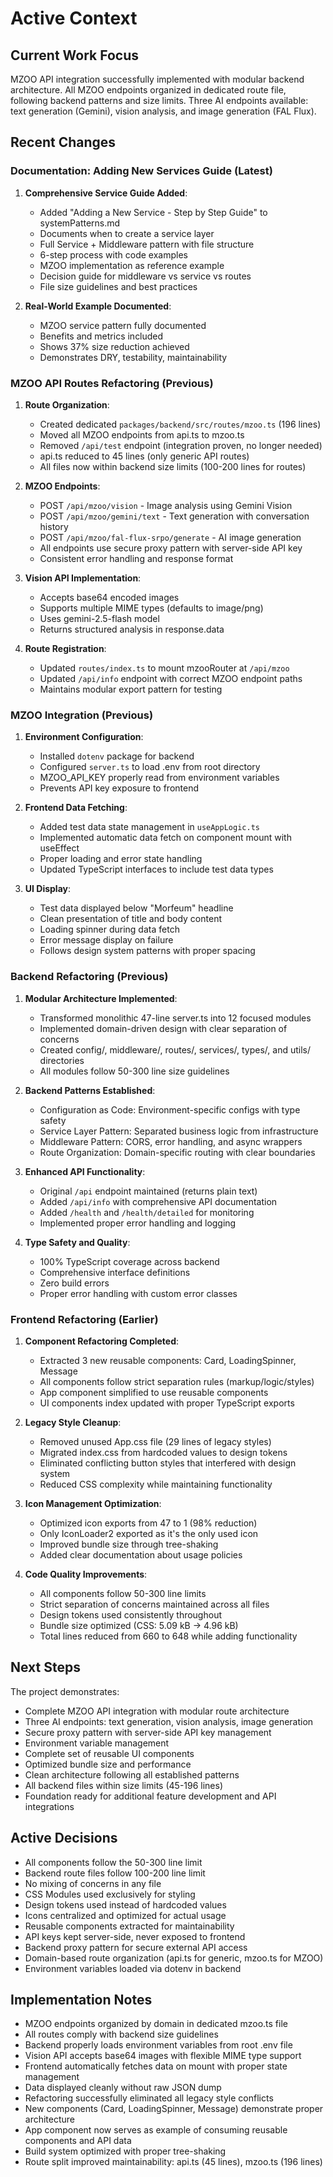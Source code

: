 # Active Context

## Current Work Focus
MZOO API integration successfully implemented with modular backend architecture. All MZOO endpoints organized in dedicated route file, following backend patterns and size limits. Three AI endpoints available: text generation (Gemini), vision analysis, and image generation (FAL Flux).

## Recent Changes

### Documentation: Adding New Services Guide (Latest)
1. **Comprehensive Service Guide Added**:
   - Added "Adding a New Service - Step by Step Guide" to systemPatterns.md
   - Documents when to create a service layer
   - Full Service + Middleware pattern with file structure
   - 6-step process with code examples
   - MZOO implementation as reference example
   - Decision guide for middleware vs service vs routes
   - File size guidelines and best practices

2. **Real-World Example Documented**:
   - MZOO service pattern fully documented
   - Benefits and metrics included
   - Shows 37% size reduction achieved
   - Demonstrates DRY, testability, maintainability

### MZOO API Routes Refactoring (Previous)
1. **Route Organization**:
   - Created dedicated `packages/backend/src/routes/mzoo.ts` (196 lines)
   - Moved all MZOO endpoints from api.ts to mzoo.ts
   - Removed `/api/test` endpoint (integration proven, no longer needed)
   - api.ts reduced to 45 lines (only generic API routes)
   - All files now within backend size limits (100-200 lines for routes)

2. **MZOO Endpoints**:
   - POST `/api/mzoo/vision` - Image analysis using Gemini Vision
   - POST `/api/mzoo/gemini/text` - Text generation with conversation history
   - POST `/api/mzoo/fal-flux-srpo/generate` - AI image generation
   - All endpoints use secure proxy pattern with server-side API key
   - Consistent error handling and response format

3. **Vision API Implementation**:
   - Accepts base64 encoded images
   - Supports multiple MIME types (defaults to image/png)
   - Uses gemini-2.5-flash model
   - Returns structured analysis in response.data

4. **Route Registration**:
   - Updated `routes/index.ts` to mount mzooRouter at `/api/mzoo`
   - Updated `/api/info` endpoint with correct MZOO endpoint paths
   - Maintains modular export pattern for testing

### MZOO Integration (Previous)
1. **Environment Configuration**:
   - Installed `dotenv` package for backend
   - Configured `server.ts` to load .env from root directory
   - MZOO_API_KEY properly read from environment variables
   - Prevents API key exposure to frontend

2. **Frontend Data Fetching**:
   - Added test data state management in `useAppLogic.ts`
   - Implemented automatic data fetch on component mount with useEffect
   - Proper loading and error state handling
   - Updated TypeScript interfaces to include test data types

3. **UI Display**:
   - Test data displayed below "Morfeum" headline
   - Clean presentation of title and body content
   - Loading spinner during data fetch
   - Error message display on failure
   - Follows design system patterns with proper spacing

### Backend Refactoring (Previous)
1. **Modular Architecture Implemented**:
   - Transformed monolithic 47-line server.ts into 12 focused modules
   - Implemented domain-driven design with clear separation of concerns
   - Created config/, middleware/, routes/, services/, types/, and utils/ directories
   - All modules follow 50-300 line size guidelines

2. **Backend Patterns Established**:
   - Configuration as Code: Environment-specific configs with type safety
   - Service Layer Pattern: Separated business logic from infrastructure
   - Middleware Pattern: CORS, error handling, and async wrappers
   - Route Organization: Domain-specific routing with clear boundaries

3. **Enhanced API Functionality**:
   - Original `/api` endpoint maintained (returns plain text)
   - Added `/api/info` with comprehensive API documentation
   - Added `/health` and `/health/detailed` for monitoring
   - Implemented proper error handling and logging

4. **Type Safety and Quality**:
   - 100% TypeScript coverage across backend
   - Comprehensive interface definitions
   - Zero build errors
   - Proper error handling with custom error classes

### Frontend Refactoring (Earlier)
1. **Component Refactoring Completed**:
   - Extracted 3 new reusable components: Card, LoadingSpinner, Message
   - All components follow strict separation rules (markup/logic/styles)
   - App component simplified to use reusable components
   - UI components index updated with proper TypeScript exports

2. **Legacy Style Cleanup**:
   - Removed unused App.css file (29 lines of legacy styles)
   - Migrated index.css from hardcoded values to design tokens
   - Eliminated conflicting button styles that interfered with design system
   - Reduced CSS complexity while maintaining functionality

3. **Icon Management Optimization**:
   - Optimized icon exports from 47 to 1 (98% reduction)
   - Only IconLoader2 exported as it's the only used icon
   - Improved bundle size through tree-shaking
   - Added clear documentation about usage policies

4. **Code Quality Improvements**:
   - All components follow 50-300 line limits
   - Strict separation of concerns maintained across all files
   - Design tokens used consistently throughout
   - Bundle size optimized (CSS: 5.09 kB → 4.96 kB)
   - Total lines reduced from 660 to 648 while adding functionality

## Next Steps
The project demonstrates:
- Complete MZOO API integration with modular route architecture
- Three AI endpoints: text generation, vision analysis, image generation
- Secure proxy pattern with server-side API key management
- Environment variable management
- Complete set of reusable UI components
- Optimized bundle size and performance
- Clean architecture following all established patterns
- All backend files within size limits (45-196 lines)
- Foundation ready for additional feature development and API integrations

## Active Decisions
- All components follow the 50-300 line limit
- Backend route files follow 100-200 line limit
- No mixing of concerns in any file
- CSS Modules used exclusively for styling
- Design tokens used instead of hardcoded values
- Icons centralized and optimized for actual usage
- Reusable components extracted for maintainability
- API keys kept server-side, never exposed to frontend
- Backend proxy pattern for secure external API access
- Domain-based route organization (api.ts for generic, mzoo.ts for MZOO)
- Environment variables loaded via dotenv in backend

## Implementation Notes
- MZOO endpoints organized by domain in dedicated mzoo.ts file
- All routes comply with backend size guidelines
- Backend properly loads environment variables from root .env file
- Vision API accepts base64 images with flexible MIME type support
- Frontend automatically fetches data on mount with proper state management
- Data displayed cleanly without raw JSON dump
- Refactoring successfully eliminated all legacy style conflicts
- New components (Card, LoadingSpinner, Message) demonstrate proper architecture
- App component now serves as example of consuming reusable components and API data
- Build system optimized with proper tree-shaking
- Route split improved maintainability: api.ts (45 lines), mzoo.ts (196 lines)
